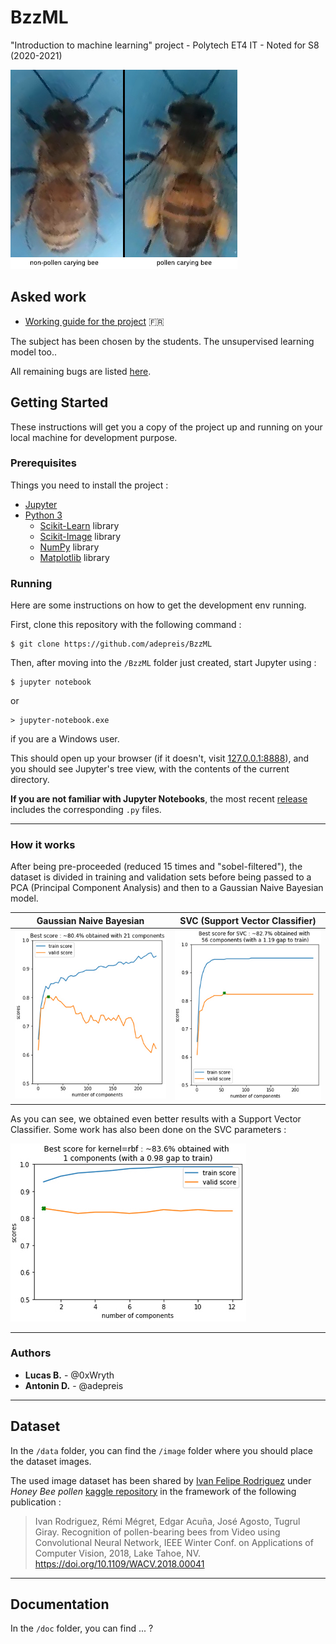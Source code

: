 # BzzML

"Introduction to machine learning" project - Polytech ET4 IT - Noted for S8 (2020-2021)

![Illustration : application preview](./doc/pollenCaracterization.jpg)

## Asked work

- [Working guide for the project](./doc/guide-projet.pdf) :fr:

The subject has been chosen by the students. The unsupervised learning model too..

All remaining bugs are listed [here](https://github.com/adepreis/BzzML/issues).

## Getting Started

These instructions will get you a copy of the project up and running on your local machine for development purpose.

### Prerequisites

Things you need to install the project :

- [Jupyter](https://jupyter.org)
- [Python 3](https://www.python.org/downloads)
	- [Scikit-Learn](http://scikit-learn.org) library
	- [Scikit-Image](https://scikit-image.org) library
	- [NumPy](http://numpy.org) library
	- [Matplotlib](http://matplotlib.org) library
	<!--
	- [PIL](https://pypi.org/project/Pillow) library 
	??? -->

### Running

Here are some instructions on how to get the development env running.

First, clone this repository with the following command :

	$ git clone https://github.com/adepreis/BzzML

Then, after moving into the `/BzzML` folder just created, start Jupyter using :

	$ jupyter notebook

or 

	> jupyter-notebook.exe

if you are a Windows user.

This should open up your browser (if it doesn't, visit [127.0.0.1:8888](http://127.0.0.1:8888/tree)), and you should see Jupyter's tree view, with the contents of the current directory.

**If you are not familiar with Jupyter Notebooks**, the most recent [release](https://github.com/adepreis/BzzML/releases) includes the corresponding `.py` files.

---

### How it works

After being pre-proceeded (reduced 15 times and "sobel-filtered"), the dataset is divided in training and validation sets before being passed to a PCA (Principal Component Analysis) and then to a Gaussian Naive Bayesian model.

|   Gaussian Naive Bayesian	  	| SVC (Support Vector Classifier) |
|:-------------------------------------:|:-------------------------------:|
| ![ScoreGausNB](./doc/ScoreGausNB.jpg) | ![ScoreSVC](./doc/ScoreSVC.jpg) |

As you can see, we obtained even better results with a Support Vector Classifier. Some work has also been done on the SVC parameters :

![ScoreOptimizedSVC](./doc/ScoreSVC_Opti.jpg)

---

### Authors

* **Lucas B.** - @0xWryth
* **Antonin D.** - @adepreis

---

## Dataset

In the `/data` folder, you can find the `/image` folder where you should place the dataset images. <!-- I guess we are not allowed to share the dataset (requires a Kaggle account to be downloaded) and should ask the user to download it by itself. -->

The used image dataset has been shared by [Ivan Felipe Rodriguez](kaggle.com/ivanfel) under _Honey Bee pollen_ [kaggle repository](https://www.kaggle.com/ivanfel/honey-bee-pollen) in the framework of the following publication :

<!-- If you publish work based on this dataset, please cite the following publication: -->

> Ivan Rodriguez, Rémi Mégret, Edgar Acuña, José Agosto, Tugrul Giray. Recognition of pollen-bearing bees from Video using Convolutional Neural Network, IEEE Winter Conf. on Applications of Computer Vision, 2018, Lake Tahoe, NV. https://doi.org/10.1109/WACV.2018.00041

---

## Documentation

In the `/doc` folder, you can find ... <!-- a brief [report](./doc/report.pdf) that explains the design choices and contains screenshots... --> ?